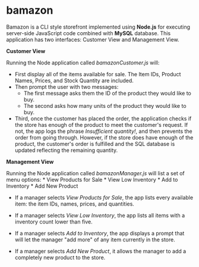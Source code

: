 # bamazon

Bamazon is a CLI style storefront implemented using **Node.js** for executing server-side JavaScript code combined with **MySQL** database. This application has two interfaces: Customer View and Management View. 

**Customer View**

Running the Node application called *bamazonCustomer.js* will: 
- First display all of the items available for sale. The Item IDs, Product Names, Prices, and Stock Quantity are included. 
- Then prompt the user with two messages:
    * The first message asks them the ID of the product they would like to buy.
    * The second asks how many units of the product they would like to buy.
- Third, once the customer has placed the order, the application checks if the store has enough of the product to meet the customer's request. If not, the app logs the phrase *Insufficient quantity!*, and then prevents the order from going through. However, if the store does have enough of the product, the customer's order is fulfilled and the SQL database is updated reflecting the remaining quantity.

**Management View**

Running the Node application called *bamazonManager.js* will list a set of menu options:
    * View Products for Sale
    * View Low Inventory
    * Add to Inventory
    * Add New Product

- If a manager selects *View Products for Sale*, the app lists every available item: the item IDs, names, prices, and quantities.

- If a manager selects *View Low Inventory*, the app lists all items with a inventory count lower than five.

- If a manager selects *Add to Inventory*, the app displays a prompt that will let the manager "add more" of any item currently in the store.

- If a manager selects *Add New Product*, it allows the manager to add a completely new product to the store.
